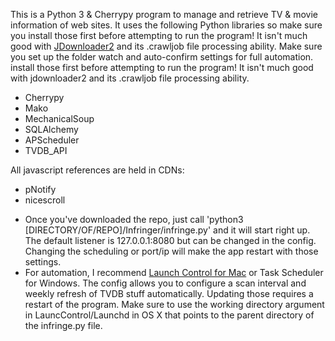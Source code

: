 This is a Python 3 & Cherrypy program to manage and retrieve TV & movie information of web sites. It uses the following Python libraries so make sure you
install those first before attempting to run the program! It isn't much good with <a href="http://board.jdownloader.org/showthread.php?t=54725">JDownloader2</a> and its .crawljob file processing ability. Make sure you set up the folder watch and auto-confirm settings for full automation.
install those first before attempting to run the program! It isn't much good with jdownloader2 and its .crawljob file processing ability.
<ul>
<li>Cherrypy</li>
<li>Mako</li>
<li>MechanicalSoup</li>
<li>SQLAlchemy</li>
<li>APScheduler</li>
<li>TVDB_API</li>
</ul>

All javascript references are held in CDNs:
<ul>
<li>pNotify</li>
<li>nicescroll</li>
</ul>

<ul>
<li>Once you've downloaded the repo, just call 'python3 [DIRECTORY/OF/REPO]/Infringer/infringe.py' and it will start right up. The default listener is 127.0.0.1:8080 but can be changed in the config. Changing the scheduling or port/ip will make the app restart with those settings.</li>
<li>For automation, I recommend <a href="http://www.soma-zone.com/LaunchControl/">Launch Control for Mac</a> or Task Scheduler for Windows. The config allows you to configure a scan interval and weekly refresh of TVDB stuff automatically.  Updating those requires a restart of the program.  Make sure to use the working directory argument in LauncControl/Launchd in OS X that points to the parent directory of the infringe.py file.</li>
</ul>
